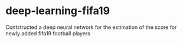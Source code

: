 # deep-learning-fifa19
Contstructed a deep neural network for the estimation of the score for newly added fifa19 football players
